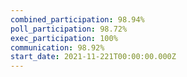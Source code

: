 ```yaml
---
combined_participation: 98.94%
poll_participation: 98.72%
exec_participation: 100%
communication: 98.92%
start_date: 2021-11-221T00:00:00.000Z
---
```

